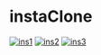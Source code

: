 # instaClone

<a href="https://ibb.co/mDGmV2v"><img src="https://i.ibb.co/dWrSwVb/ins1.png" alt="ins1" border="0" ></a>
<a href="https://ibb.co/hdZm2C0"><img src="https://i.ibb.co/B6rCTwk/ins2.png" alt="ins2" border="0"></a>
<a href="https://ibb.co/jGZLCvs"><img src="https://i.ibb.co/pZr3Hv5/ins3.png" alt="ins3" border="0"></a>
